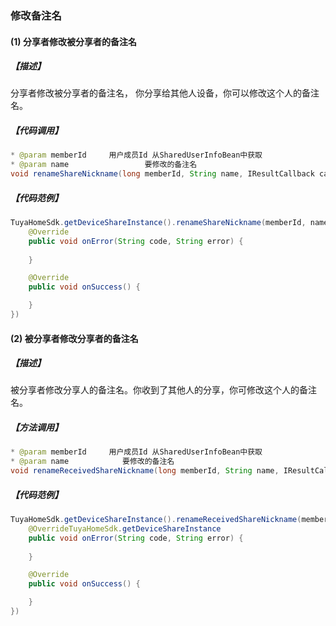 ### 修改备注名

#### (1) 分享者修改被分享者的备注名

##### 【描述】

分享者修改被分享者的备注名， 你分享给其他人设备，你可以修改这个人的备注名。

##### 【代码调用】

```java
* @param memberId     用户成员Id 从SharedUserInfoBean中获取
* @param name   			  要修改的备注名
void renameShareNickname(long memberId, String name, IResultCallback callback);
```

##### 【代码范例】

```java
TuyaHomeSdk.getDeviceShareInstance().renameShareNickname(memberId, name, new IResultCallback() {
    @Override
    public void onError(String code, String error) {
        
    }

    @Override
    public void onSuccess() {

    }
})
```

#### (2) 被分享者修改分享者的备注名

##### 【描述】

被分享者修改分享人的备注名。你收到了其他人的分享，你可修改这个人的备注名。

##### 【方法调用】

```java
* @param memberId     用户成员Id 从SharedUserInfoBean中获取
* @param name    		 要修改的备注名 
void renameReceivedShareNickname(long memberId, String name, IResultCallback callback);
```

##### 【代码范例】

```java
TuyaHomeSdk.getDeviceShareInstance().renameReceivedShareNickname(memberId, name, new IResultCallback() {
    @OverrideTuyaHomeSdk.getDeviceShareInstance
    public void onError(String code, String error) {
        
    }

    @Override
    public void onSuccess() {

    }
})
```
